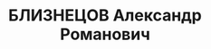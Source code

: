 ---
title: БЛИЗНЕЦОВ Александр Романович
description: '1902 г.р., русский, б/п, СИБВО.

  Арестован 10.06.1937. Приговор: 28.10.1937 - ВМН, расстрелян 28.10.1937, Москва.

  Реабилитирован 04.02.1958'
---
